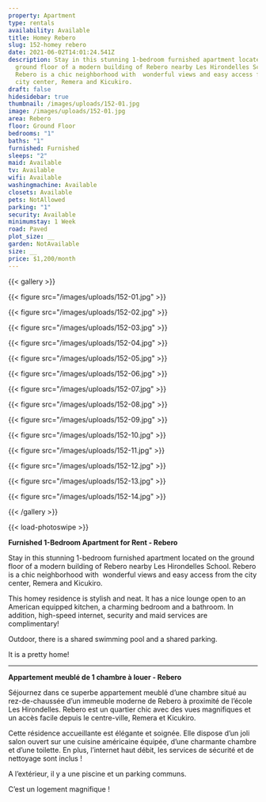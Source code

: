 ```yaml
---
property: Apartment
type: rentals
availability: Available
title: Homey Rebero
slug: 152-homey rebero
date: 2021-06-02T14:01:24.541Z
description: Stay in this stunning 1-bedroom furnished apartment located on the
  ground floor of a modern building of Rebero nearby Les Hirondelles School.
  Rebero is a chic neighborhood with  wonderful views and easy access from the
  city center, Remera and Kicukiro.
draft: false
hidesidebar: true
thumbnail: /images/uploads/152-01.jpg
image: /images/uploads/152-01.jpg
area: Rebero
floor: Ground Floor
bedrooms: "1"
baths: "1"
furnished: Furnished
sleeps: "2"
maid: Available
tv: Available
wifi: Available
washingmachine: Available
closets: Available
pets: NotAllowed
parking: "1"
security: Available
minimumstay: 1 Week
road: Paved
plot_size: __
garden: NotAvailable
size: __
price: $1,200/month
---
```

{{< gallery >}}

{{< figure src="/images/uploads/152-01.jpg" >}}

{{< figure src="/images/uploads/152-02.jpg" >}}

{{< figure src="/images/uploads/152-03.jpg" >}}

{{< figure src="/images/uploads/152-04.jpg" >}}

{{< figure src="/images/uploads/152-05.jpg" >}}

{{< figure src="/images/uploads/152-06.jpg" >}}

{{< figure src="/images/uploads/152-07.jpg" >}}

{{< figure src="/images/uploads/152-08.jpg" >}}

{{< figure src="/images/uploads/152-09.jpg" >}}

{{< figure src="/images/uploads/152-10.jpg" >}}

{{< figure src="/images/uploads/152-11.jpg" >}}

{{< figure src="/images/uploads/152-12.jpg" >}}

{{< figure src="/images/uploads/152-13.jpg" >}}

{{< figure src="/images/uploads/152-14.jpg" >}}

{{< /gallery >}}

{{< load-photoswipe >}}

**Furnished 1-Bedroom Apartment for Rent - Rebero**

Stay in this stunning 1-bedroom furnished apartment located on the ground floor of a modern building of Rebero nearby Les Hirondelles School. Rebero is a chic neighborhood with  wonderful views and easy access from the city center, Remera and Kicukiro.

This homey residence is stylish and neat. It has a nice lounge open to an American equipped kitchen, a charming bedroom and a bathroom. In addition, high-speed internet, security and maid services are complimentary!

Outdoor, there is a shared swimming pool and a shared parking.

It is a pretty home!

---

**Appartement meublé de 1 chambre à louer - Rebero**

Séjournez dans ce superbe appartement meublé d’une chambre situé au rez-de-chaussée d’un immeuble moderne de Rebero à proximité de l’école Les Hirondelles. Rebero est un quartier chic avec des vues magnifiques et un accès facile depuis le centre-ville, Remera et Kicukiro.

Cette résidence accueillante est élégante et soignée. Elle dispose d’un joli salon ouvert sur une cuisine américaine équipée, d’une charmante chambre et d’une toilette. En plus, l’internet haut débit, les services de sécurité et de nettoyage sont inclus !

A l’extérieur, il y a une piscine et un parking communs.

C’est un logement magnifique !